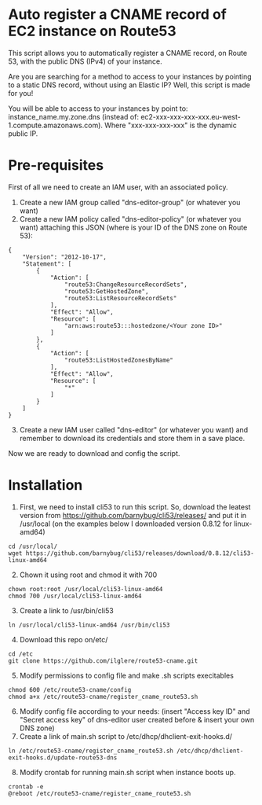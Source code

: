 # Auto register a CNAME record of EC2 instance on Route53
This script allows you to automatically register a CNAME record, on Route 53, with the public DNS (IPv4) of your instance.

Are you are searching for a method to access to your instances by pointing to a static DNS record, without using an Elastic IP? Well, this script is made for you!

You will be able to access to your instances by point to: instance_name.my.zone.dns (instead of: ec2-xxx-xxx-xxx-xxx.eu-west-1.compute.amazonaws.com). Where "xxx-xxx-xxx-xxx" is the dynamic public IP.
# Pre-requisites
First of all we need to create an IAM user, with an associated policy.
1. Create a new IAM group called "dns-editor-group" (or whatever you want)
2. Create a new IAM policy called "dns-editor-policy" (or whatever you want) attaching this JSON (where <Your zone ID> is your ID of the DNS zone on Route 53):
```
{
    "Version": "2012-10-17",
    "Statement": [
        {
            "Action": [
                "route53:ChangeResourceRecordSets",
                "route53:GetHostedZone",
                "route53:ListResourceRecordSets"
            ],
            "Effect": "Allow",
            "Resource": [
                "arn:aws:route53:::hostedzone/<Your zone ID>"
            ]
        },
        {
            "Action": [
                "route53:ListHostedZonesByName"
            ],
            "Effect": "Allow",
            "Resource": [
                "*"
            ]
        }
    ]
}
```
3. Create a new IAM user called "dns-editor" (or whatever you want) and remember to download its credentials and store them in a save place.

Now we are ready to download and config the script.
# Installation
1. First, we need to install cli53 to run this script.
So, download the leatest version from https://github.com/barnybug/cli53/releases/ and put it in /usr/local (on the examples below I downloaded version 0.8.12 for linux-amd64)
```
cd /usr/local/
wget https://github.com/barnybug/cli53/releases/download/0.8.12/cli53-linux-amd64
```
2. Chown it using root and chmod it with 700
```
chown root:root /usr/local/cli53-linux-amd64
chmod 700 /usr/local/cli53-linux-amd64
```
3. Create a link to /usr/bin/cli53
```
ln /usr/local/cli53-linux-amd64 /usr/bin/cli53
```
4. Download this repo on/etc/
```
cd /etc
git clone https://github.com/ilglere/route53-cname.git
```
5. Modify permissions to config file and make .sh scripts execitables
```
chmod 600 /etc/route53-cname/config
chmod a+x /etc/route53-cname/register_cname_route53.sh
```
6. Modify config file according to your needs: (insert "Access key ID" and "Secret access key" of dns-editor user created before & insert your own DNS zone)
7. Create a link of main.sh script to /etc/dhcp/dhclient-exit-hooks.d/
```
ln /etc/route53-cname/register_cname_route53.sh /etc/dhcp/dhclient-exit-hooks.d/update-route53-dns
```
8. Modify crontab for running main.sh script when instance boots up.
```
crontab -e
@reboot /etc/route53-cname/register_cname_route53.sh
```
